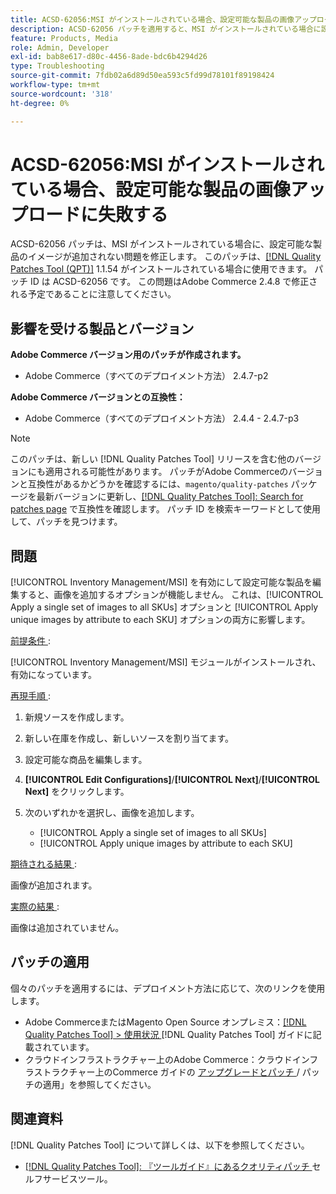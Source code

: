 ```yaml
---
title: ACSD-62056:MSI がインストールされている場合、設定可能な製品の画像アップロードに失敗する
description: ACSD-62056 パッチを適用すると、MSI がインストールされている場合に設定可能な商品の画像が追加されないAdobe Commerceの問題を修正できます。
feature: Products, Media
role: Admin, Developer
exl-id: bab8e617-d80c-4456-8ade-bdc6b4294d26
type: Troubleshooting
source-git-commit: 7fdb02a6d89d50ea593c5fd99d78101f89198424
workflow-type: tm+mt
source-wordcount: '318'
ht-degree: 0%

---
```


# ACSD-62056:MSI がインストールされている場合、設定可能な製品の画像アップロードに失敗する

ACSD-62056 パッチは、MSI がインストールされている場合に、設定可能な製品のイメージが追加されない問題を修正します。 このパッチは、[[!DNL Quality Patches Tool (QPT)]](/help/tools/quality-patches-tool/quality-patches-tool-to-self-serve-quality-patches.md) 1.1.54 がインストールされている場合に使用できます。 パッチ ID は ACSD-62056 です。 この問題はAdobe Commerce 2.4.8 で修正される予定であることに注意してください。

## 影響を受ける製品とバージョン

**Adobe Commerce バージョン用のパッチが作成されます。**

* Adobe Commerce（すべてのデプロイメント方法） 2.4.7-p2

**Adobe Commerce バージョンとの互換性：**

* Adobe Commerce（すべてのデプロイメント方法） 2.4.4 - 2.4.7-p3

>[!NOTE]
>
>このパッチは、新しい [!DNL Quality Patches Tool] リリースを含む他のバージョンにも適用される可能性があります。 パッチがAdobe Commerceのバージョンと互換性があるかどうかを確認するには、`magento/quality-patches` パッケージを最新バージョンに更新し、[[!DNL Quality Patches Tool]: Search for patches page](https://experienceleague.adobe.com/tools/commerce-quality-patches/index.html) で互換性を確認します。 パッチ ID を検索キーワードとして使用して、パッチを見つけます。

## 問題

[!UICONTROL Inventory Management/MSI] を有効にして設定可能な製品を編集すると、画像を追加するオプションが機能しません。 これは、[!UICONTROL Apply a single set of images to all SKUs] オプションと [!UICONTROL Apply unique images by attribute to each SKU] オプションの両方に影響します。

<u> 前提条件 </u>:

[!UICONTROL Inventory Management/MSI] モジュールがインストールされ、有効になっています。

<u> 再現手順 </u>:

1. 新規ソースを作成します。
1. 新しい在庫を作成し、新しいソースを割り当てます。
1. 設定可能な商品を編集します。
1. **[!UICONTROL Edit Configurations]**/**[!UICONTROL Next]**/**[!UICONTROL Next]** をクリックします。
1. 次のいずれかを選択し、画像を追加します。

   * [!UICONTROL Apply a single set of images to all SKUs]
   * [!UICONTROL Apply unique images by attribute to each SKU]

<u> 期待される結果 </u>:

画像が追加されます。

<u> 実際の結果 </u>:

画像は追加されていません。

## パッチの適用

個々のパッチを適用するには、デプロイメント方法に応じて、次のリンクを使用します。

* Adobe CommerceまたはMagento Open Source オンプレミス：[[!DNL Quality Patches Tool] > 使用状況 ](/help/tools/quality-patches-tool/usage.md) [!DNL Quality Patches Tool] ガイドに記載されています。
* クラウドインフラストラクチャー上のAdobe Commerce：クラウドインフラストラクチャー上のCommerce ガイドの [ アップグレードとパッチ ](https://experienceleague.adobe.com/docs/commerce-cloud-service/user-guide/develop/upgrade/apply-patches.html)/ パッチの適用」を参照してください。

## 関連資料

[!DNL Quality Patches Tool] について詳しくは、以下を参照してください。

* [[!DNL Quality Patches Tool]: 『ツールガイド』にあるクオリティパッチ ](/help/tools/quality-patches-tool/quality-patches-tool-to-self-serve-quality-patches.md) セルフサービスツール。
